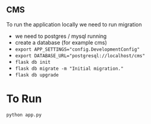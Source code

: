 ## CMS

To run the application locally we need to run migration
 - we need to postgres / mysql running
 - create a database (for example cms)
 - `export APP_SETTINGS="config.DevelopmentConfig"`
 - `export DATABASE_URL="postgresql://localhost/cms"`
 - `flask db init`
 - `flask db migrate -m "Initial migration."`
 - `flask db upgrade`

# To Run
`python app.py`